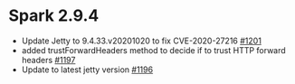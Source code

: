 **Spark 2.9.4**
===============
- Update Jetty to 9.4.33.v20201020 to fix CVE-2020-27216 <a href="https://github.com/perwendel/spark/pull/1196">#1201</a>
- added trustForwardHeaders method to decide if to trust HTTP forward headers <a href="https://github.com/perwendel/spark/pull/1196">#1197</a>
- Update to latest jetty version <a href="https://github.com/perwendel/spark/pull/1196">#1196</a>
